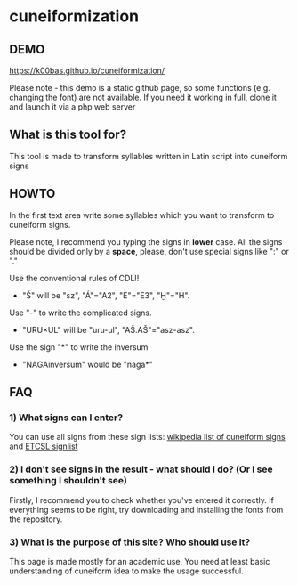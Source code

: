 # cuneiformization

## DEMO
https://k00bas.github.io/cuneiformization/

Please note - this demo is a static github page, so some functions (e.g. changing the font) are not available.
If you need it working in full, clone it and launch it via a php web server

## What is this tool for?
This tool is made to transform syllables written in Latin script into cuneiform signs

## HOWTO
In the first text area write some syllables which you want to transform to cuneiform signs.

Please note, I recommend you typing the signs in <b>lower</b> case. All the signs should be divided only by a <b>space</b>, please, don't use special signs like ":" or "."
  
Use the conventional rules of CDLI!
- "Š" will be "sz", "Á"="A2", "È"="E3", "Ḫ"="H".

Use "-" to write the complicated signs.
- "URU×UL" will be "uru-ul", "AŠ.AŠ"="asz-asz".
  
Use the sign "\*" to write the inversum
- "NAGAinversum" would be "naga\*"

## FAQ
### 1) What signs can I enter?
You can use all signs from these sign lists: <a href="http://en.wikipedia.org/wiki/List_of_cuneiform_signs" rel="nofollow">wikipedia list of cuneiform signs</a> and <a href="http://etcsl.orinst.ox.ac.uk/edition2/signlist.php" rel="nofollow">ETCSL signlist</a>

### 2) I don't see signs in the result - what should I do? (Or I see something I shouldn't see)
Firstly, I recommend you to check whether you've entered it correctly. If everything seems to be right, try downloading and installing the fonts from the repository.

### 3) What is the purpose of this site? Who should use it?
This page is made mostly for an academic use. You need at least basic understanding of cuneiform idea to make the usage successful.

